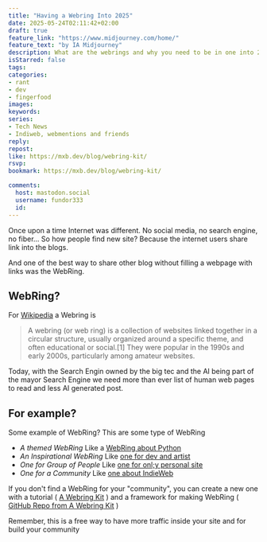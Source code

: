```yaml
---
title: "Having a Webring Into 2025"
date: 2025-05-24T02:11:42+02:00
draft: true
feature_link: "https://www.midjourney.com/home/"
feature_text: "by IA Midjourney"
description: What are the webrings and why you need to be in one into 2025
isStarred: false
tags:
categories:
- rant
- dev
- fingerfood
images:
keywords:
series:
- Tech News
- Indiweb, webmentions and friends
reply:
repost:
like: https://mxb.dev/blog/webring-kit/
rsvp:
bookmark: https://mxb.dev/blog/webring-kit/

comments:
  host: mastodon.social
  username: fundor333
  id:
---
```


Once upon a time Internet was different. No social media, no search engine, no fiber...
So how people find new site? Because the internet users share link into the blogs.

And one of the best way to share other blog without filling a webpage with links was the WebRing.

## WebRing?

For [Wikipedia](https://en.wikipedia.org/wiki/Webring) a Webring is

> A webring (or web ring) is a collection of websites linked together in a circular structure, usually organized around a specific theme, and often educational or social.[1] They were popular in the 1990s and early 2000s, particularly among amateur websites.

Today, with the Search Engin owned by the big tec and the AI being part of the mayor Search Engine we need more than ever list of human web pages to read and less AI generated post.

## For example?

Some example of WebRing? This are some type of WebRing

* _A themed WebRing_ Like a [WebRing about Python](https://djangowebring.com/)
* _An Inspirational WebRing_ Like [one for dev and artist](https://webring.xxiivv.com/)
* _One for Group of People_ Like [one for onl;y personal site](https://webring.recurse.com/)
* _One for a Community_ Like [one about IndieWeb](https://xn--sr8hvo.ws/directory)

If you don't find a WebRing for your "community", you can create a new one with a tutorial ( [A Webring Kit](https://mxb.dev/blog/webring-kit/) ) and a framework for making WebRing ( [GitHub Repo from A Webring Kit](https://github.com/maxboeck/webring) )

Remember, this is a free way to have more traffic inside your site and for build your community
